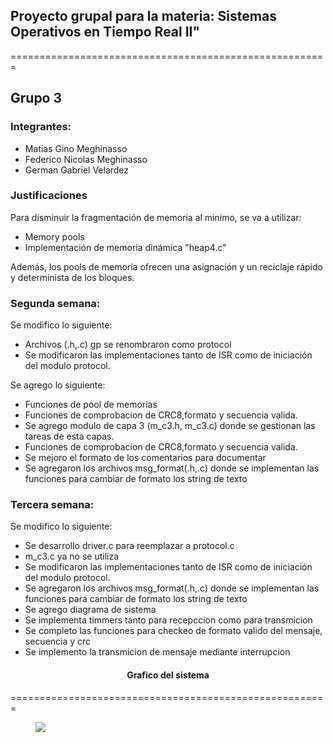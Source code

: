 <h2>
    Proyecto grupal para la materia: 
    Sistemas Operativos en Tiempo Real II"
</h2>
=======================================================

## Grupo 3

### Integrantes:
<ul>
 <li>Matias Gino Meghinasso</li>
 <li>Federico Nicolas Meghinasso</li>
 <li>German Gabriel Velardez</li>
</ul>




### Justificaciones

Para disminuir la fragmentación de memoria al minimo, se va a utilizar:

<ul>
 <li>Memory pools</li>
 <li>Implementación de memoria dinámica "heap4.c"</li>
</ul>

Además, los pools de memoria ofrecen una asignación y un reciclaje rápido y determinista de los bloques.


### Segunda semana:
Se modifico lo siguiente:
<ul>
 <li> Archivos (.h,.c) gp se renombraron como protocol</li>
 <li>Se modificaron las implementaciones tanto de ISR como de iniciación del modulo protocol.</li>
</ul>


Se agrego lo siguiente:
<ul>
 <li>Funciones de pool de memorias</li>
 <li>Funciones de comprobacion de CRC8,formato y secuencia valida.</li>
 <li>Se agrego modulo de capa 3 (m_c3.h, m_c3.c) donde se gestionan las tareas de esta capas.</li>
 <li>Funciones de comprobacion de CRC8,formato y secuencia valida.</li>
 <li>Se mejoro el formato de los comentarios para documentar</li>
 <li>Se agregaron los archivos msg_format(.h,.c) donde se implementan las funciones para cambiar de formato los string de texto</li>

</ul>




### Tercera semana:
Se modifico lo siguiente:
<ul>
 <li> Se desarrollo driver.c para reemplazar a protocol.c</li>
 <li> m_c3.c ya no se utiliza</li>

 <li>Se modificaron las implementaciones tanto de ISR como de iniciación del modulo protocol.</li>
 <li>Se agregaron los archivos msg_format(.h,.c) donde se implementan las funciones para cambiar de formato los string de texto</li>
 <li>Se agrego diagrama de sistema </li>
 <li>Se implementa timmers tanto para recepccion como para transmicion </li>
 <li>Se completo las funciones para checkeo de formato valido del mensaje, secuencia y crc</li>
 <li>Se implemento la transmicion de mensaje mediante interrupcion </li>


</ul>


     
 
<h4 style="text-align:center;">
    Grafico del sistema
</h4>
=======================================================
<figure style="float: center">
  <img src="https://user-images.githubusercontent.com/68166291/127549597-4ab497f7-ba4e-4abc-a742-df3bfea10ee6.png"  
     >
  
</figure>






